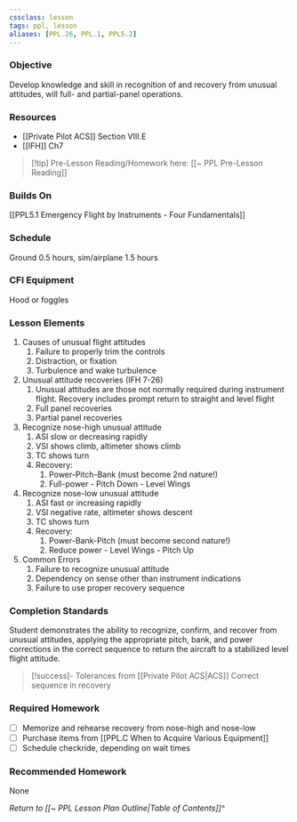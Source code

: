 ```yaml
---
cssclass: lesson
tags: ppl, lesson
aliases: [PPL.26, PPL.1, PPL5.2]
---
```

### Objective
Develop knowledge and skill in recognition of and recovery from unusual attitudes, will full- and partial-panel operations.

### Resources
- [[Private Pilot ACS]] Section VIII.E
- [[IFH]] Ch7

> [!tip] Pre-Lesson Reading/Homework here: [[~ PPL Pre-Lesson Reading]]

### Builds On
[[PPL5.1 Emergency Flight by Instruments - Four Fundamentals]]

### Schedule
Ground 0.5 hours, sim/airplane 1.5 hours

### CFI Equipment
Hood or foggles

### Lesson Elements
1. Causes of unusual flight attitudes
	1. Failure to properly trim the controls
	2. Distraction, or fixation
	3. Turbulence and wake turbulence
2. Unusual attitude recoveries (IFH 7-26)
	1. Unusual attitudes are those not normally required during instrument flight. Recovery includes prompt return to straight and level flight
	2. Full panel recoveries
	3. Partial panel recoveries
3. Recognize nose-high unusual attitude
	1. ASI slow or decreasing rapidly
	2. VSI shows climb, altimeter shows climb
	3. TC shows turn
	4. Recovery:
		1. Power-Pitch-Bank (must become 2nd nature!)
		2. Full-power - Pitch Down - Level Wings
4. Recognize nose-low unusual attitude
	1. ASI fast or increasing rapidly
	2. VSI negative rate, altimeter shows descent
	3. TC shows turn
	4. Recovery:
		1. Power-Bank-Pitch (must become second nature!)
		2. Reduce power - Level Wings - Pitch Up
5. Common Errors
	1. Failure to recognize unusual attitude
	2. Dependency on sense other than instrument indications
	3. Failure to use proper recovery sequence

### Completion Standards
Student demonstrates the ability to recognize, confirm, and recover from unusual attitudes, applying the appropriate pitch, bank, and power corrections in the correct sequence to return the aircraft to a stabilized level flight attitude.

> [!success]- Tolerances from [[Private Pilot ACS|ACS]]
> Correct sequence in recovery

### Required Homework
- [ ] Memorize and rehearse recovery from nose-high and nose-low
- [ ] Purchase items from [[PPL.C When to Acquire Various Equipment]]
- [ ] Schedule checkride, depending on wait times

### Recommended Homework
None

*Return to [[~ PPL Lesson Plan Outline|Table of Contents]]^*